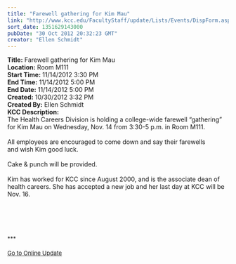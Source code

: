 ```yaml
---
title: "Farewell gathering for Kim Mau"
link: "http://www.kcc.edu/FacultyStaff/update/Lists/Events/DispForm.aspx?ID=320"
sort_date: 1351629143000
pubDate: "30 Oct 2012 20:32:23 GMT"
creator: "Ellen Schmidt"
---
```


<div><b>Title:</b> Farewell gathering for Kim Mau</div>
<div><b>Location:</b> Room M111</div>
<div><b>Start Time:</b> 11/14/2012 3:30 PM</div>
<div><b>End Time:</b> 11/14/2012 5:00 PM</div>
<div><b>End Date:</b> 11/14/2012 5:00 PM</div>
<div><b>Created:</b> 10/30/2012 3:32 PM</div>
<div><b>Created By:</b> Ellen Schmidt</div>
<div><b>KCC Description:</b> <div class="ExternalClass7F319B5797394669853CDB9D22D27C61"><div>The Health Careers Division is holding a college-wide farewell “gathering” for Kim Mau on Wednesday, Nov. 14 from 3:30-5 p.m. in Room M111. </div>
<div> </div>
<div>All employees are encouraged to come down and say their farewells and wish Kim good luck. </div>
<div> </div>
<div>Cake &amp; punch will be provided.</div>
<div> </div>
<div>Kim has worked for KCC since August 2000, and is the associate dean of health careers. She has accepted a new job and her last day at KCC will be Nov. 16.</div>
<div> </div>
<div> </div>
<div> </div>
<div> </div>
<div> </div>
<div>
<div><font size="2">***</font></div>
<div> </div>
<div><font size="2"><a href="/FacultyStaff/update/Pages/dailyupdate.aspx">Go to Online Update</a></font><font size="2"></font></div>
<div><font size="2"></font> </div></div></div></div>
